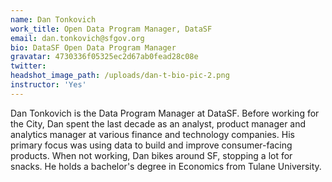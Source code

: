 ```yaml
---
name: Dan Tonkovich
work_title: Open Data Program Manager, DataSF
email: dan.tonkovich@sfgov.org
bio: DataSF Open Data Program Manager
gravatar: 4730336f05325ec2d67ab0fead28c08e
twitter:
headshot_image_path: /uploads/dan-t-bio-pic-2.png
instructor: 'Yes'
---
```

Dan Tonkovich is the Data Program Manager at DataSF. Before working for the City, Dan spent the last decade as an analyst, product manager and analytics manager at various finance and technology companies. His primary focus was using data to build and improve consumer-facing products. When not working, Dan bikes around SF, stopping a lot for snacks. He holds a bachelor's degree in Economics from Tulane University.